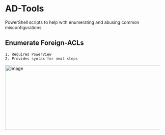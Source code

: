 # AD-Tools
PowerShell scripts to help with enumerating and abusing common misconfigurations

## Enumerate Foreign-ACLs
```
1. Requires PowerView
2. Provides syntax for next steps
```
<img width="1362" height="210" alt="image" src="https://github.com/user-attachments/assets/b0cd0503-73a4-4eef-af4d-241fbc3a733f" />


